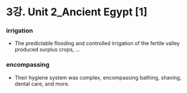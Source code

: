# 3강. Unit 2_Ancient Egypt [1]

### irrigation
* The predictable flooding and controlled irrigation of the fertile valley produced surplus crops, ...

### encompassing
* Their hygiene system was complex, encompassing bathing, shaving, dental care, and more.